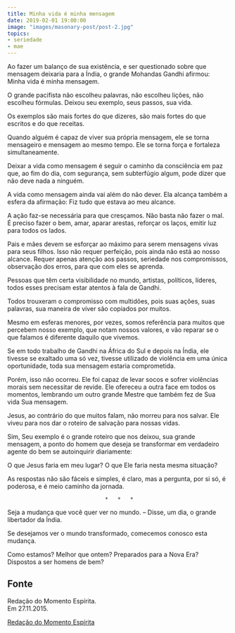 ```yaml
---
title: Minha vida é minha mensagem
date: 2019-02-01 19:00:00
image: "images/masonary-post/post-2.jpg"
topics: 
- seriedade
- mae
---
```


Ao fazer um balanço de sua existência, e ser questionado sobre que mensagem
deixaria para a Índia, o grande Mohandas Gandhi afirmou: Minha vida é minha
mensagem.

O grande pacifista não escolheu palavras, não escolheu lições, não escolheu
fórmulas. Deixou seu exemplo, seus passos, sua vida.

Os exemplos são mais fortes do que dizeres, são mais fortes do que escritos e
do que receitas.

Quando alguém é capaz de viver sua própria mensagem, ele se torna mensageiro e
mensagem ao mesmo tempo. Ele se torna força e fortaleza simultaneamente.

Deixar a vida como mensagem é seguir o caminho da consciência em paz que, ao
fim do dia, com segurança, sem subterfúgio algum, pode dizer que não deve nada
a ninguém.

A vida como mensagem ainda vai além do não dever. Ela alcança também a esfera
da afirmação: Fiz tudo que estava ao meu alcance.

A ação faz-se necessária para que cresçamos. Não basta não fazer o mal. É
preciso fazer o bem, amar, aparar arestas, reforçar os laços, emitir luz para
todos os lados.

Pais e mães devem se esforçar ao máximo para serem mensagens vivas para seus
filhos. Isso não requer perfeição, pois ainda não está ao nosso alcance. Requer
apenas atenção aos passos, seriedade nos compromissos, observação dos erros,
para que com eles se aprenda.

Pessoas que têm certa visibilidade no mundo, artistas, políticos, líderes,
todos esses precisam estar atentos à fala de Gandhi.

Todos trouxeram o compromisso com multidões, pois suas ações, suas palavras,
sua maneira de viver são copiados por muitos.

Mesmo em esferas menores, por vezes, somos referência para muitos que percebem
nosso exemplo, que notam nossos valores, e vão reparar se o que falamos é
diferente daquilo que vivemos.

Se em todo trabalho de Gandhi na África do Sul e depois na Índia, ele tivesse
se exaltado uma só vez, tivesse utilizado de violência em uma única
oportunidade, toda sua mensagem estaria comprometida.

Porém, isso não ocorreu. Ele foi capaz de levar socos e sofrer violências
morais sem necessitar de revide. Ele ofereceu a outra face em todos os
momentos, lembrando um outro grande Mestre que também fez de Sua vida Sua
mensagem.

Jesus, ao contrário do que muitos falam, não morreu para nos salvar. Ele viveu
para nos dar o roteiro de salvação para nossas vidas.

Sim, Seu exemplo é o grande roteiro que nos deixou, sua grande mensagem, a
ponto do homem que deseja se transformar em verdadeiro agente do bem se
autoinquirir diariamente:

O que Jesus faria em meu lugar? O que Ele faria nesta mesma situação?

As respostas não são fáceis e simples, é claro, mas a pergunta, por si só, é
poderosa, e é meio caminho da jornada.

                                   *   *   *

Seja a mudança que você quer ver no mundo. – Disse, um dia, o grande libertador
da Índia.

Se desejamos ver o mundo transformado, comecemos conosco esta mudança.

Como estamos? Melhor que ontem? Preparados para a Nova Era? Dispostos a ser
homens de bem?


## Fonte
Redação do Momento Espírita.  
Em 27.11.2015.

[Redação do Momento Espírita](http://momento.com.br/pt/ler_texto.php?id=4635)
